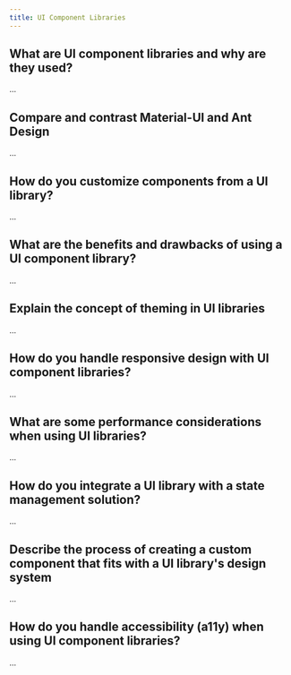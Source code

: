 ```yaml
---
title: UI Component Libraries
---
```


## What are UI component libraries and why are they used?

...

## Compare and contrast Material-UI and Ant Design

...

## How do you customize components from a UI library?

...

## What are the benefits and drawbacks of using a UI component library?

...

## Explain the concept of theming in UI libraries

...

## How do you handle responsive design with UI component libraries?

...

## What are some performance considerations when using UI libraries?

...

## How do you integrate a UI library with a state management solution?

...

## Describe the process of creating a custom component that fits with a UI library's design system

...

## How do you handle accessibility (a11y) when using UI component libraries?

...